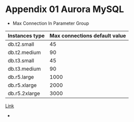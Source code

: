 # Appendix 01 Aurora MySQL
* Max Connection
In Parameter Group  

| Instances type | Max connections default value |
| -------------- | ----------------------------- |
| db.t2.small    | 45                            |
| db.t2.medium   | 90                            |
| db.t3.small    | 45                            |
| db.t3.medium   | 90                            |
| db.r5.large    | 1000                          |
| db.r5.xlarge   | 2000                          |
| db.r5.2xlarge  | 3000                          |

[Link](https://docs.aws.amazon.com/zh_tw/AmazonRDS/latest/AuroraUserGuide/AuroraMySQL.Managing.Performance.html)  

* 